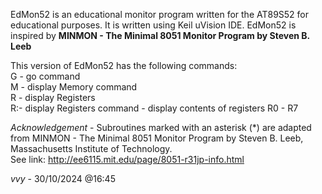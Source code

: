  EdMon52 is an educational monitor program written for the AT89S52 for educational purposes. It is written using Keil uVision IDE.
 EdMon52 is inspired by **MINMON - The Minimal 8051 Monitor Program by Steven B. Leeb**
 
 This version of EdMon52 has the following commands:   
 G - go command   
 M - display Memory command   
 R - display Registers   
 R:- display Registers command - display contents of registers R0 - R7  
 
 *Acknowledgement* - Subroutines marked with an asterisk (*) are adapted from MINMON - The Minimal 8051 Monitor Program by Steven B. Leeb, Massachusetts Institute of Technology.  
 See link: http://ee6115.mit.edu/page/8051-r31jp-info.html

 *vvy* - 30/10/2024 @16:45
